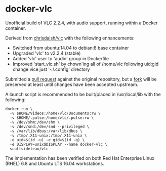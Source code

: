 # docker-vlc

Unofficial build of VLC 2.2.4, with audio support, running within a Docker container.

Derived from [chrisdaish/vlc](https://github.com/chrisdaish/docker-vlc) with the following enhancements:

* Switched from ubuntu:14.04 to debian:8 base container
* Upgraded 'vlc' to v2.2.4 (stable)
* Added 'vlc' user to 'audio' group in Dockerfile
* Improved 'start_vlc.sh' by chown'ing all of /home/vlc following uid:gid change vice just '~/.config' directory

Submitted a [pull request](https://github.com/chrisdaish/docker-vlc/pull/1) against the original repository, but a [fork](https://github.com/scottsideleau/docker-vlc) will be preserved at least until changes have been accepted upstream.

A launch script is recommended to be built/placed in /usr/local/lib with the following:

```
docker run \
  -v $HOME/Videos:/home/vlc/Documents:rw \
  -v $HOME/.pulse:/home/vlc/.pulse:rw \
  -v /dev/shm:/dev/shm \
  -v /dev/snd:/dev/snd --privileged \
  -v /var/lib/dbus:/var/lib/dbus \
  -v /tmp/.X11-unix:/tmp/.X11-unix \
  -e uid=$(id -u) -e gid=$(id -g) \
  -e DISPLAY=unix$DISPLAY --name docker-vlc \
  scottsideleau/vlc
```

The implementation has been verified on both Red Hat Enterprise Linux (RHEL) 6.8 and Ubuntu LTS 16.04 workstations.

